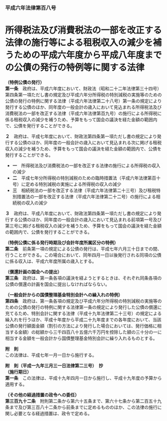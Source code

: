 ### 平成六年法律第百八号  
# 所得税法及び消費税法の一部を改正する法律の施行等による租税収入の減少を補うための平成六年度から平成八年度までの公債の発行の特例等に関する法律  
  
**（特例公債の発行）**  
**第一条**　政府は、平成六年度において、財政法（昭和二十二年法律第三十四号）第四条第一項ただし書の規定及び平成六年分所得税の特別減税の実施等のための公債の発行の特例に関する法律（平成六年法律第二十八号）第一条の規定により発行する公債のほか、同年度の一般会計の歳入において見込まれる所得税法及び消費税法の一部を改正する法律（平成六年法律第百九号）の施行による所得税に係る租税収入の減少を補うため、予算をもって国会の議決を経た金額の範囲内で、公債を発行することができる。  
  
**２**　政府は、平成七年度において、財政法第四条第一項ただし書の規定により発行する公債のほか、同年度の一般会計の歳入において見込まれる次に掲げる租税収入の減少を補うため、予算をもって国会の議決を経た金額の範囲内で、公債を発行することができる。  
* **一**　所得税法及び消費税法の一部を改正する法律の施行による所得税の収入の減少  
* **二**　平成七年分所得税の特別減税のための臨時措置法（平成六年法律第百十号）に定める特別減税の実施による所得税の収入の減少  
* **三**　相続税法の一部を改正する法律（平成六年法律第二十三号）及び租税特別措置法の一部を改正する法律（平成六年法律第二十二号）の施行による相続税の収入の減少  
  
**３**　政府は、平成八年度において、財政法第四条第一項ただし書の規定により発行する公債のほか、同年度の一般会計の歳入において見込まれる前項第一号及び第三号に掲げる租税収入の減少を補うため、予算をもって国会の議決を経た金額の範囲内で、公債を発行することができる。  
  
**（特例公債に係る発行時期及び会計年度所属区分の特例）**  
**第二条**　前条第一項の規定による公債の発行は、平成七年六月三十日までの間、行うことができる。この場合において、同年四月一日以後発行される同項の公債に係る収入は、平成六年度所属の歳入とする。  
  
**（償還計画の国会への提出）**  
**第三条**　政府は、第一条各項の議決を経ようとするときは、それぞれ同条各項の公債の償還の計画を国会に提出しなければならない。  
  
**（一般会計からの国債整理基金特別会計への繰入れの特例）**  
**第四条**　政府は、第一条各項の規定及び平成六年分所得税の特別減税の実施等のための公債の発行の特例に関する法律第一条の規定により発行した公債の償還に充てるため、特別会計に関する法律（平成十九年法律第二十三号）の規定による繰入れを行うほか、平成十年度から平成二十九年度までの各年度において、当該公債の発行額面金額（割引の方法により発行した場合においては、発行価格に相当する金額）の総額から三千四百八十五億六千万円を控除した額の三十分の一に相当する金額を一般会計から国債整理基金特別会計に繰り入れるものとする。  
  
**附　則**  
この法律は、平成七年一月一日から施行する。  
  
**附　則（平成一九年三月三一日法律第二三号）　抄**  
**（施行期日）**  
**第一条**　この法律は、平成十九年四月一日から施行し、平成十九年度の予算から適用する。  
  
**（その他の経過措置の政令への委任）**  
**第三百九十二条**　附則第二条から第六十五条まで、第六十七条から第二百五十九条まで及び第三百八十二条から前条までに定めるもののほか、この法律の施行に関し必要となる経過措置は、政令で定める。  
  
